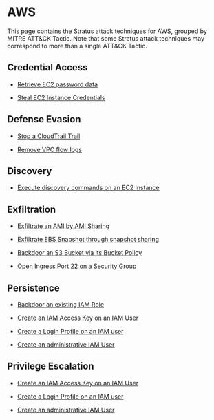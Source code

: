 # AWS

This page contains the Stratus attack techniques for AWS, grouped by MITRE ATT&CK Tactic.
Note that some Stratus attack techniques may correspond to more than a single ATT&CK Tactic.


## Credential Access

- [Retrieve EC2 password data](./aws.credential-access.ec2-get-password-data.md)

- [Steal EC2 Instance Credentials](./aws.credential-access.ec2-instance-credentials.md)


## Defense Evasion

- [Stop a CloudTrail Trail](./aws.defense-evasion.stop-cloudtrail.md)

- [Remove VPC flow logs](./aws.defense-evasion.remove-vpc-flow-logs.md)


## Discovery

- [Execute discovery commands on an EC2 instance](./aws.discovery.basic-enumeration-from-ec2-instance.md)


## Exfiltration

- [Exfiltrate an AMI by AMI Sharing](./aws.exfiltration.ami-sharing.md)

- [Exfiltrate EBS Snapshot through snapshot sharing](./aws.exfiltration.ebs-snapshot-shared-with-external-account.md)

- [Backdoor an S3 Bucket via its Bucket Policy](./aws.exfiltration.backdoor-s3-bucket-policy.md)

- [Open Ingress Port 22 on a Security Group](./aws.exfiltration.open-port-22-ingress-on-security-group.md)


## Persistence

- [Backdoor an existing IAM Role](./aws.persistence.backdoor-iam-role.md)

- [Create an IAM Access Key on an IAM User](./aws.persistence.backdoor-iam-user.md)

- [Create a Login Profile on an IAM user](./aws.persistence.iam-user-create-login-profile.md)

- [Create an administrative IAM User](./aws.persistence.malicious-iam-user.md)


## Privilege Escalation

- [Create an IAM Access Key on an IAM User](./aws.persistence.backdoor-iam-user.md)

- [Create a Login Profile on an IAM user](./aws.persistence.iam-user-create-login-profile.md)

- [Create an administrative IAM User](./aws.persistence.malicious-iam-user.md)

